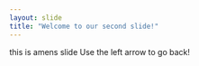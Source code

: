 ```yaml
---
layout: slide
title: "Welcome to our second slide!"
---
```

this is amens slide 
Use the left arrow to go back!
